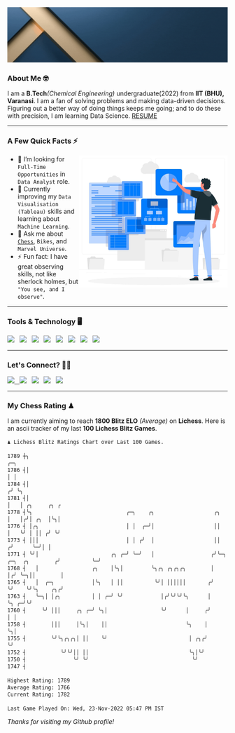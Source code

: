   <img src= "https://github.com/Laxman-Lakhan/Laxman-Lakhan/blob/master/Assets/Header.gif">

### About Me 🤓

I am a **B.Tech**_(Chemical Engineering)_ undergraduate(2022) from **IIT (BHU), Varanasi**. I am a fan of solving problems and making data-driven decisions. Figuring out a better way of doing things keeps me going; and to do these with precision, I am learning Data Science.
[RESUME](https://drive.google.com/file/d/1UIOoogRLj5eGQFQBkuvMmTISZVdl2Ok7/view?usp=sharing)

---

### A Few Quick Facts ⚡️
<img align="right" alt="Coding" width="340" src="https://github.com/Laxman-Lakhan/Laxman-Lakhan/blob/master/Assets/Data_Vector.jpg">   

- 🤝 I’m looking for `Full-Time Opportunities` in `Data Analyst` role.
- 📖 Currently improving my `Data Visualisation (Tableau)` skills and learning about `Machine Learning`.
- 💬 Ask me about [`Chess`](https://lichess.org/@/YourKingIsInDanger), `Bikes`, and `Marvel Universe`.
- ⚡️ Fun fact: I have great observing skills, not like sherlock holmes, but `"You see, and I observe"`.

---
### Tools & Technology 🖥

<img src="https://img.shields.io/badge/Python-white?logo=Python&logoColor=ColorName&style=ShieldStyle" /> &nbsp;
<img src="https://img.shields.io/badge/MySQL-white?logo=MySQL&logoColor=ColorName&style=ShieldStyle" /> &nbsp;
<img src="https://img.shields.io/badge/Tableau-white?logo=Tableau&logoColor=ColorName&style=ShieldStyle" /> &nbsp;
<img src="https://img.shields.io/badge/Excel-white?logo=Microsoft+Excel&logoColor=196F3D&style=ShieldStyle" /> &nbsp;
<img src="https://img.shields.io/badge/Jupyter-white?logo=Jupyter&logoColor=ColorName&style=ShieldStyle" /> &nbsp;
<img src="https://img.shields.io/badge/pandas-white?logo=Pandas&logoColor=000080&style=ShieldStyle" /> &nbsp;
<img src="https://img.shields.io/badge/numpy-white?logo=Numpy&logoColor=85C1E9&style=ShieldStyle" /> &nbsp;
<img src="https://img.shields.io/badge/scikit learn-white?logo=Scikit+Learn&logoColor=ColorName&style=ShieldStyle" /> &nbsp;



---

### Let's Connect? 🫳🏻

<a href="mailto:laxmansingh.lakhan@gmail.com"> <img src="https://img.icons8.com/fluent/48/000000/gmail.png" width="3.5%"/> &nbsp;
[<img src="https://img.icons8.com/color/48/000000/linkedin.png" width="3.5%"/>](https://www.linkedin.com/in/laxman-lakhan/)  &nbsp;
[<img src="https://img.icons8.com/fluent/48/000000/facebook-new.png" width="3.5%"/>](https://www.facebook.com/s.laxmanlakhan/)  &nbsp;
[<img src="https://img.icons8.com/fluent/48/000000/instagram-new.png" width="3.5%"/>](https://www.instagram.com/laxman.lakhan/)  &nbsp;
[<img src="https://img.icons8.com/color/48/000000/twitter.png" width="3.5%"/>](https://twitter.com/laxman__lakhan)  &nbsp;

 ---
  
### My Chess Rating ♟
  
I am currently aiming to reach **1800 Blitz ELO** *(Average)* on **Lichess**. Here is an ascii tracker of my last **100 Lichess Blitz Games**.

  ```
  ♟︎ 𝙻𝚒𝚌𝚑𝚎𝚜𝚜 𝙱𝚕𝚒𝚝𝚣 𝚁𝚊𝚝𝚒𝚗𝚐𝚜 𝙲𝚑𝚊𝚛𝚝 𝚘𝚟𝚎𝚛 𝙻𝚊𝚜𝚝 𝟷00 𝙶𝚊𝚖𝚎𝚜.
  
1789 ┼╮                                                                                  ╭─╮
1786 ┤│                                                                                  │ │
1784 ┤│                                                                                 ╭╯ ╰╮
1781 ┤│                                                                                 │   │ ╭╮     ╭╮ ╭
1778 ┤╰╮                              ╭─╮    ╭╮                   ╭╮                    │   │╭╯│ ╭╮  │╰╮│
1776 ┤ │╭╮                            │ │  ╭─╯│                   ││                    │   ╰╯ │ ││ ╭╯ ╰╯
1773 ┤ │││                            │ │ ╭╯  │                   ││                   ╭╯      ╰─╯│ │
1771 ┤ ╰╯│                       ╭╮ ╭─╯ ╰─╯   │                  ╭╯╰─╮ ╭─╮  ╭╮        ╭╯          ╰─╯
1768 ┤   │                 ╭╮    │╰╮│         ╰╮╭╮ ╭╮╭╮╭╮        │   │╭╯ ╰─╮││        │
1765 ┤   │  ╭─╮            │╰╮   │ ││          ╰╯│ ││││││       ╭╯   ╰╯    ╰╯╰╮    ╭╮╭╯
1763 ┤   ╰─╮│ │╭╮          │ │ ╭─╯ ╰╯            │╭╯╰╯╰╯╰╮      │             ╰╮ ╭─╯╰╯
1760 ┤     ╰╯ │││     ╭╮ ╭─╯ ╰╮│                 ╰╯      │     ╭╯              │ │
1758 ┤        │││     │╰╮│    ││                         ╰╮    │               ╰╮│
1755 ┤        ╰╯╰╮╭╮╭╮│ ││    ╰╯                          │ ╭╮╭╯                ╰╯
1752 ┤           ╰╯╰╯││ ││                                ╰╮│╰╯
1750 ┤               ╰╯ ╰╯                                 ╰╯
1747 ┤ 

Highest Rating: 1789
Average Rating: 1766
Current Rating: 1782 

Last Game Played On: Wed, 23-Nov-2022 05:47 PM IST
  ```
  
  
*Thanks for visiting my Github profile!*
